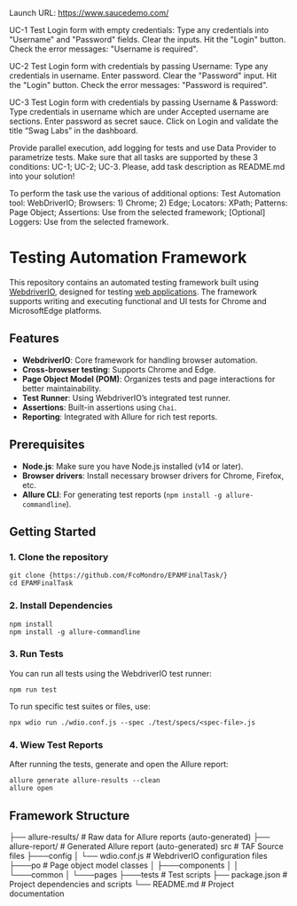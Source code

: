 Launch URL: https://www.saucedemo.com/

UC-1 Test Login form with empty credentials:
Type any credentials into "Username" and "Password" fields.
Clear the inputs.
Hit the "Login" button.
Check the error messages: "Username is required".

UC-2 Test Login form with credentials by passing Username:
Type any credentials in username.
Enter password.
Clear the "Password" input.
Hit the "Login" button.
Check the error messages: "Password is required".

UC-3 Test Login form with credentials by passing Username & Password:
Type credentials in username which are under Accepted username are sections.
Enter password as secret sauce.
Click on Login and validate the title “Swag Labs” in the dashboard.

Provide parallel execution, add logging for tests and use Data Provider to parametrize tests. Make sure that all tasks are supported by these 3 conditions: UC-1; UC-2; UC-3.
Please, add task description as README.md into your solution!

To perform the task use the various of additional options:
Test Automation tool: WebDriverIO;
Browsers: 1) Chrome; 2) Edge;
Locators: XPath;
Patterns: Page Object;
Assertions: Use from the selected framework;
[Optional] Loggers: Use from the selected framework.


# Testing Automation Framework

This repository contains an automated testing framework built using [WebdriverIO](https://webdriver.io/), designed for testing [web applications](https://www.saucedemo.com/). The framework supports writing and executing functional and UI tests for Chrome and MicrosoftEdge platforms.

## Features

- **WebdriverIO**: Core framework for handling browser automation.
- **Cross-browser testing**: Supports Chrome and Edge.
- **Page Object Model (POM)**: Organizes tests and page interactions for better maintainability.
- **Test Runner**: Using WebdriverIO’s integrated test runner.
- **Assertions**: Built-in assertions using `Chai`.
- **Reporting**: Integrated with Allure for rich test reports.

## Prerequisites

- **Node.js**: Make sure you have Node.js installed (v14 or later).
- **Browser drivers**: Install necessary browser drivers for Chrome, Firefox, etc.
- **Allure CLI**: For generating test reports (`npm install -g allure-commandline`).

## Getting Started

### 1. Clone the repository
```
git clone {https://github.com/FcoMondro/EPAMFinalTask/}
cd EPAMFinalTask
```
### 2. Install Dependencies
```
npm install
npm install -g allure-commandline
```
### 3. Run Tests

You can run all tests using the WebdriverIO test runner:
```
npm run test
```
To run specific test suites or files, use:
```
npx wdio run ./wdio.conf.js --spec ./test/specs/<spec-file>.js
```

### 4. Wiew Test Reports

After running the tests, generate and open the Allure report:
```
allure generate allure-results --clean
allure open
```

## Framework Structure 

├── allure-results/        # Raw data for Allure reports (auto-generated)
├── allure-report/         # Generated Allure report (auto-generated)
src                        # TAF Source files
├───config
│   └── wdio.conf.js       # WebdriverIO configuration files
├───po                     # Page object model classes
│   ├───components
│   │   └───common
│   └───pages
├───tests                  # Test scripts
├── package.json           # Project dependencies and scripts
└── README.md              # Project documentation